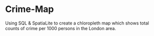 # Crime-Map
Using SQL &amp; SpatiaLite to create a chloropleth map which shows total counts of crime per 1000 persons in the London area. 
